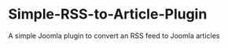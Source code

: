 Simple-RSS-to-Article-Plugin
============================

A simple Joomla plugin to convert an RSS feed to Joomla articles